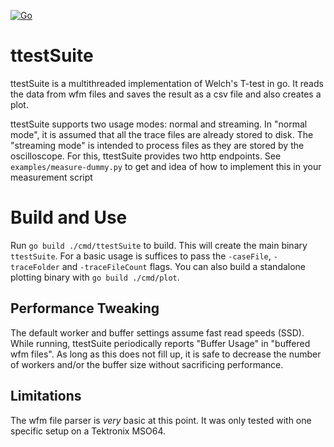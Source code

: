 [![Go](https://github.com/its-luca/ttestSuite/actions/workflows/go.yml/badge.svg)](https://github.com/its-luca/ttestSuite/actions/workflows/go.yml)

# ttestSuite
ttestSuite is a multithreaded implementation of Welch's T-test in go.
It reads the data from wfm files and saves the result as a csv file and also creates a plot.

ttestSuite supports two usage modes: normal and streaming. 
In "normal mode", it is assumed that all the trace files are already stored to disk.
The "streaming mode" is intended to process files as they are stored by the oscilloscope.
For this, ttestSuite provides two http endpoints. See `examples/measure-dummy.py` to get
and idea of how to implement this in your measurement script

# Build and Use
Run `go build ./cmd/ttestSuite` to build. This will create the main binary `ttestSuite`.
For a basic usage is suffices to pass the `-caseFile`, `-traceFolder` and `-traceFileCount` flags.
You can also build a standalone plotting binary with `go build ./cmd/plot`.



## Performance Tweaking
The default worker and buffer settings assume fast read speeds (SSD). While running, ttestSuite
periodically reports "Buffer Usage" in "buffered wfm files". As long as this does not fill up, it is safe to 
decrease the number of workers and/or the buffer size without sacrificing performance.



## Limitations
The wfm file parser is *very* basic at this point. It was only tested with one specific
setup on a Tektronix MSO64.

